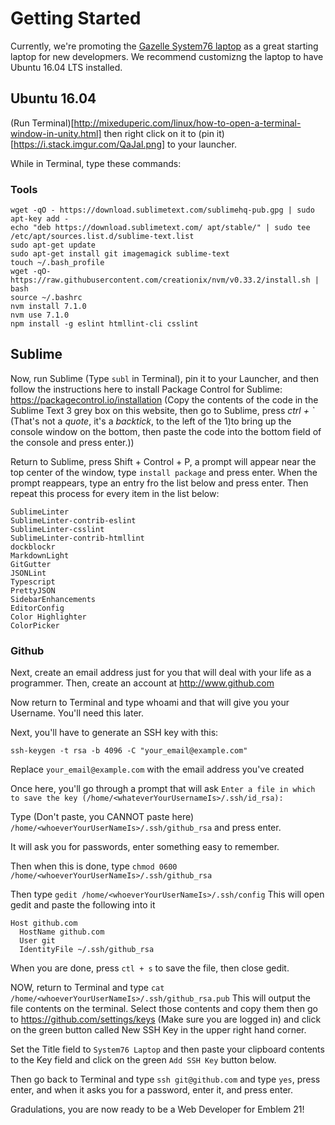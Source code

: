 # Getting Started

Currently, we're promoting the [Gazelle System76 laptop](https://system76.com/laptops/gazelle) as a great starting laptop for new  developmers.  We recommend customizng the laptop to have Ubuntu 16.04 LTS installed.

## Ubuntu 16.04

(Run Terminal)[http://mixeduperic.com/linux/how-to-open-a-terminal-window-in-unity.html] then right click on it to (pin it)[https://i.stack.imgur.com/QaJaI.png] to your launcher.

While in Terminal, type these commands:

### Tools

```
wget -qO - https://download.sublimetext.com/sublimehq-pub.gpg | sudo apt-key add -
echo "deb https://download.sublimetext.com/ apt/stable/" | sudo tee /etc/apt/sources.list.d/sublime-text.list
sudo apt-get update
sudo apt-get install git imagemagick sublime-text
touch ~/.bash_profile
wget -qO- https://raw.githubusercontent.com/creationix/nvm/v0.33.2/install.sh | bash
source ~/.bashrc
nvm install 7.1.0
nvm use 7.1.0
npm install -g eslint htmllint-cli csslint
```

## Sublime

Now, run Sublime (Type `subl` in Terminal), pin it to your Launcher, and then follow the instructions here to install Package Control for Sublime: https://packagecontrol.io/installation (Copy the contents of the code in the Sublime Text 3 grey box on this website, then go to Sublime, press *ctrl + `* (That's not a _quote_, it's a _backtick_, to the left of the 1)to bring up the console window on the bottom, then paste the code into the bottom field of the console and press enter.))

Return to Sublime, press Shift + Control + P, a prompt will appear near the top center of the window, type `install package` and press enter.  When the prompt reappears, type an entry fro the list below and press enter.  Then repeat this process for every item in the list below:

```
SublimeLinter
SublimeLinter-contrib-eslint
SublimeLinter-csslint
SublimeLinter-contrib-htmllint
dockblockr
MarkdownLight
GitGutter
JSONLint
Typescript
PrettyJSON
SidebarEnhancements
EditorConfig
Color Highlighter
ColorPicker
```

### Github

Next, create an email address just for you that will deal with your life as a programmer.  Then, create an account at http://www.github.com

Now return to Terminal and type whoami and that will give you your Username.  You'll need this later.

Next, you'll have to generate an SSH key with this:

```
ssh-keygen -t rsa -b 4096 -C "your_email@example.com"
```

Replace `your_email@example.com` with the email address you've created

Once here, you'll go through a prompt that will ask `Enter a file in which to save the key (/home/<whateverYourUsernameIs>/.ssh/id_rsa):`

Type (Don't paste, you CANNOT paste here) `/home/<whoeverYourUserNameIs>/.ssh/github_rsa` and press enter.

It will ask you for passwords, enter something easy to remember.

Then when this is done, type `chmod 0600 /home/<whoeverYourUserNameIs>/.ssh/github_rsa`

Then type `gedit /home/<whoeverYourUserNameIs>/.ssh/config`  This will open gedit and paste the following into it

```
Host github.com
  HostName github.com
  User git
  IdentityFile ~/.ssh/github_rsa
```

When you are done, press `ctl + s` to save the file, then close gedit.

NOW, return to Terminal and type `cat /home/<whoeverYourUserNameIs>/.ssh/github_rsa.pub`  This will output the file contents on the terminal.  Select those contents and copy them then go to https://github.com/settings/keys (Make sure you are logged in) and click on the green button called New SSH Key in the upper right hand corner.

Set the Title field to `System76 Laptop` and then paste your clipboard contents to the Key field and click on the green `Add SSH Key` button below.

Then go back to Terminal and type `ssh git@github.com` and type `yes`, press enter, and when it asks you for a password, enter it, and press enter.

Gradulations, you are now ready to be a Web Developer for Emblem 21!
